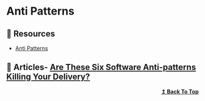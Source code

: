 # Anti Patterns

## 📘 Resources
- [Anti Patterns](https://deviq.com/antipatterns/antipatterns-overview) 

## 📕 Articles- [Are These Six Software Anti-patterns Killing Your Delivery?](https://medium.com/expedia-group-tech/six-software-anti-patterns-that-kill-your-delivery-4fed09cc1a2b)

<div align="right">
  <b><a href="#contents">↥ Back To Top</a></b>
</div>
